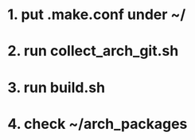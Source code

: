 # 1. put .make.conf under ~/
# 2. run collect_arch_git.sh
# 3. run build.sh
# 4. check ~/arch_packages
